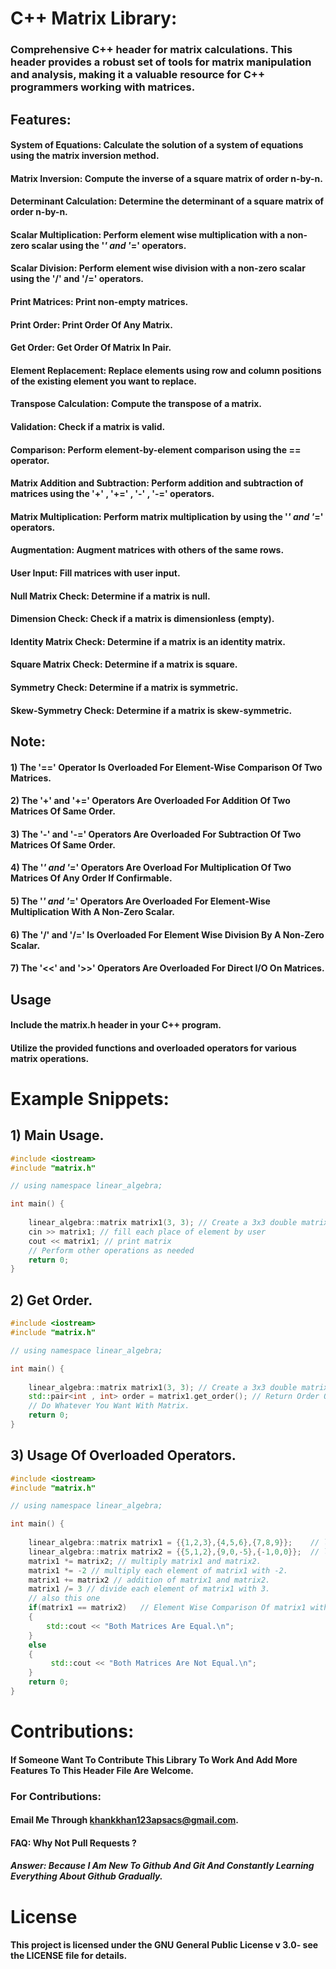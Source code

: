 # C++ Matrix Library:
### Comprehensive C++ header for matrix calculations. This header provides a robust set of tools for matrix manipulation and analysis, making it a valuable resource for C++ programmers working with matrices.

## Features:
#### System of Equations: Calculate the solution of a system of equations using the matrix inversion method.  
#### Matrix Inversion: Compute the inverse of a square matrix of order n-by-n.  
#### Determinant Calculation: Determine the determinant of a square matrix of order n-by-n.  
#### Scalar Multiplication: Perform element wise multiplication with a non-zero scalar using the '*' and '*=' operators.  
#### Scalar Division: Perform element wise division with a non-zero scalar using the '/' and '/=' operators.  
#### Print Matrices: Print non-empty matrices.
#### Print Order: Print Order Of Any Matrix. 
#### Get Order: Get Order Of Matrix In Pair.
#### Element Replacement: Replace elements using row and column positions of the existing element you want to replace.  
#### Transpose Calculation: Compute the transpose of a matrix.  
#### Validation: Check if a matrix is valid.  
#### Comparison: Perform element-by-element comparison using the == operator.  
#### Matrix Addition and Subtraction: Perform addition and subtraction of matrices using the '+' , '+=' , '-' , '-=' operators.  
#### Matrix Multiplication: Perform matrix multiplication by using the '*' and '*=' operators.  
#### Augmentation: Augment matrices with others of the same rows.  
#### User Input: Fill matrices with user input.  
#### Null Matrix Check: Determine if a matrix is null.  
#### Dimension Check: Check if a matrix is dimensionless (empty).  
#### Identity Matrix Check: Determine if a matrix is an identity matrix.  
#### Square Matrix Check: Determine if a matrix is square.  
#### Symmetry Check: Determine if a matrix is symmetric.  
#### Skew-Symmetry Check: Determine if a matrix is skew-symmetric.  

## Note: 
#### 1) The '==' Operator Is Overloaded For Element-Wise Comparison Of Two Matrices.
#### 2) The '+' and  '+=' Operators Are Overloaded For Addition Of Two Matrices Of Same Order.
#### 3) The '-' and '-=' Operators Are Overloaded For Subtraction Of Two Matrices Of Same Order.
#### 4) The '*' and '*=' Operators Are Overload For Multiplication Of Two Matrices Of Any Order If Confirmable.
#### 5) The '*' and '*=' Operators Are Overloaded For Element-Wise Multiplication With A Non-Zero Scalar.
#### 6) The '/' and '/=' Is Overloaded For Element Wise Division By A Non-Zero Scalar.
#### 7) The '<<' and '>>' Operators Are Overloaded For Direct I/O On Matrices.

## Usage

#### Include the matrix.h header in your C++ program.
#### Utilize the provided functions and overloaded operators for various matrix operations.

# Example Snippets:

## 1) Main Usage.
```cpp
#include <iostream>
#include "matrix.h"

// using namespace linear_algebra;

int main() {
    
    linear_algebra::matrix matrix1(3, 3); // Create a 3x3 double matrix
    cin >> matrix1; // fill each place of element by user
    cout << matrix1; // print matrix
    // Perform other operations as needed
    return 0;
}
```

## 2) Get Order.
```cpp
#include <iostream>
#include "matrix.h"    

// using namespace linear_algebra;

int main() {
    
    linear_algebra::matrix matrix1(3, 3); // Create a 3x3 double matrix
    std::pair<int , int> order = matrix1.get_order(); // Return Order Of The Matrix.
    // Do Whatever You Want With Matrix.
    return 0;
}
```
## 3) Usage Of Overloaded Operators.
```cpp
#include <iostream>
#include "matrix.h"    

// using namespace linear_algebra;

int main() {
    
    linear_algebra::matrix matrix1 = {{1,2,3},{4,5,6},{7,8,9}};    // list initialization of matrix1
    linear_algebra::matrix matrix2 = {{5,1,2},{9,0,-5},{-1,0,0}};  // list initialization of matrix2
    matrix1 *= matrix2; // multiply matrix1 and matrix2.
    matrix1 *= -2 // multiply each element of matrix1 with -2.
    matrix1 += matrix2 // addition of matrix1 and matrix2.
    matrix1 /= 3 // divide each element of matrix1 with 3.
    // also this one
    if(matrix1 == matrix2)   // Element Wise Comparison Of matrix1 with matrix2.
    {
        std::cout << "Both Matrices Are Equal.\n";
    }
    else 
    {
         std::cout << "Both Matrices Are Not Equal.\n";
    }
    return 0;
}
```
# Contributions:
#### If Someone Want To Contribute This Library To Work And Add More Features To This Header File Are Welcome.  
  
### For Contributions:  
#### Email Me Through khankkhan123apsacs@gmail.com.
#### FAQ: Why Not Pull Requests ?
##### Answer: Because I Am New To Github And Git And Constantly Learning Everything About Github Gradually.

# License
#### This project is licensed under the GNU General Public License v 3.0- see the LICENSE file for details.
